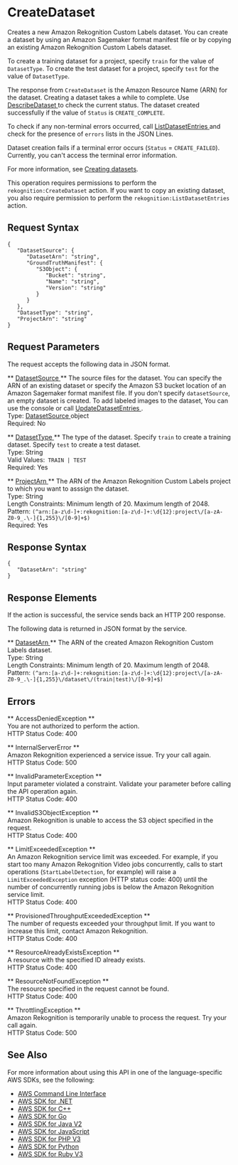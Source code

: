 # CreateDataset<a name="API_CreateDataset"></a>

Creates a new Amazon Rekognition Custom Labels dataset\. You can create a dataset by using an Amazon Sagemaker format manifest file or by copying an existing Amazon Rekognition Custom Labels dataset\.

To create a training dataset for a project, specify `train` for the value of `DatasetType`\. To create the test dataset for a project, specify `test` for the value of `DatasetType`\. 

The response from `CreateDataset` is the Amazon Resource Name \(ARN\) for the dataset\. Creating a dataset takes a while to complete\. Use [ DescribeDataset ](API_DescribeDataset.md) to check the current status\. The dataset created successfully if the value of `Status` is `CREATE_COMPLETE`\. 

To check if any non\-terminal errors occurred, call [ ListDatasetEntries ](API_ListDatasetEntries.md) and check for the presence of `errors` lists in the JSON Lines\.

Dataset creation fails if a terminal error occurs \(`Status` = `CREATE_FAILED`\)\. Currently, you can't access the terminal error information\. 

For more information, see [Creating datasets](https://docs.aws.amazon.com/rekognition/latest/customlabels-dg/creating-datasets.html)\.

This operation requires permissions to perform the `rekognition:CreateDataset` action\. If you want to copy an existing dataset, you also require permission to perform the `rekognition:ListDatasetEntries` action\.

## Request Syntax<a name="API_CreateDataset_RequestSyntax"></a>

```
{
   "DatasetSource": { 
      "DatasetArn": "string",
      "GroundTruthManifest": { 
         "S3Object": { 
            "Bucket": "string",
            "Name": "string",
            "Version": "string"
         }
      }
   },
   "DatasetType": "string",
   "ProjectArn": "string"
}
```

## Request Parameters<a name="API_CreateDataset_RequestParameters"></a>

The request accepts the following data in JSON format\.

 ** [ DatasetSource ](#API_CreateDataset_RequestSyntax) **   <a name="rekognition-CreateDataset-request-DatasetSource"></a>
 The source files for the dataset\. You can specify the ARN of an existing dataset or specify the Amazon S3 bucket location of an Amazon Sagemaker format manifest file\. If you don't specify `datasetSource`, an empty dataset is created\. To add labeled images to the dataset, You can use the console or call [ UpdateDatasetEntries ](API_UpdateDatasetEntries.md)\.   
Type: [ DatasetSource ](API_DatasetSource.md) object  
Required: No

 ** [ DatasetType ](#API_CreateDataset_RequestSyntax) **   <a name="rekognition-CreateDataset-request-DatasetType"></a>
 The type of the dataset\. Specify `train` to create a training dataset\. Specify `test` to create a test dataset\.   
Type: String  
Valid Values:` TRAIN | TEST`   
Required: Yes

 ** [ ProjectArn ](#API_CreateDataset_RequestSyntax) **   <a name="rekognition-CreateDataset-request-ProjectArn"></a>
 The ARN of the Amazon Rekognition Custom Labels project to which you want to asssign the dataset\.   
Type: String  
Length Constraints: Minimum length of 20\. Maximum length of 2048\.  
Pattern: `(^arn:[a-z\d-]+:rekognition:[a-z\d-]+:\d{12}:project\/[a-zA-Z0-9_.\-]{1,255}\/[0-9]+$)`   
Required: Yes

## Response Syntax<a name="API_CreateDataset_ResponseSyntax"></a>

```
{
   "DatasetArn": "string"
}
```

## Response Elements<a name="API_CreateDataset_ResponseElements"></a>

If the action is successful, the service sends back an HTTP 200 response\.

The following data is returned in JSON format by the service\.

 ** [ DatasetArn ](#API_CreateDataset_ResponseSyntax) **   <a name="rekognition-CreateDataset-response-DatasetArn"></a>
 The ARN of the created Amazon Rekognition Custom Labels dataset\.   
Type: String  
Length Constraints: Minimum length of 20\. Maximum length of 2048\.  
Pattern: `(^arn:[a-z\d-]+:rekognition:[a-z\d-]+:\d{12}:project\/[a-zA-Z0-9_.\-]{1,255}\/dataset\/(train|test)\/[0-9]+$)` 

## Errors<a name="API_CreateDataset_Errors"></a>

 ** AccessDeniedException **   
You are not authorized to perform the action\.  
HTTP Status Code: 400

 ** InternalServerError **   
Amazon Rekognition experienced a service issue\. Try your call again\.  
HTTP Status Code: 500

 ** InvalidParameterException **   
Input parameter violated a constraint\. Validate your parameter before calling the API operation again\.  
HTTP Status Code: 400

 ** InvalidS3ObjectException **   
Amazon Rekognition is unable to access the S3 object specified in the request\.  
HTTP Status Code: 400

 ** LimitExceededException **   
An Amazon Rekognition service limit was exceeded\. For example, if you start too many Amazon Rekognition Video jobs concurrently, calls to start operations \(`StartLabelDetection`, for example\) will raise a `LimitExceededException` exception \(HTTP status code: 400\) until the number of concurrently running jobs is below the Amazon Rekognition service limit\.   
HTTP Status Code: 400

 ** ProvisionedThroughputExceededException **   
The number of requests exceeded your throughput limit\. If you want to increase this limit, contact Amazon Rekognition\.  
HTTP Status Code: 400

 ** ResourceAlreadyExistsException **   
A resource with the specified ID already exists\.  
HTTP Status Code: 400

 ** ResourceNotFoundException **   
The resource specified in the request cannot be found\.  
HTTP Status Code: 400

 ** ThrottlingException **   
Amazon Rekognition is temporarily unable to process the request\. Try your call again\.  
HTTP Status Code: 500

## See Also<a name="API_CreateDataset_SeeAlso"></a>

For more information about using this API in one of the language\-specific AWS SDKs, see the following:
+  [ AWS Command Line Interface](https://docs.aws.amazon.com/goto/aws-cli/rekognition-2016-06-27/CreateDataset) 
+  [ AWS SDK for \.NET](https://docs.aws.amazon.com/goto/DotNetSDKV3/rekognition-2016-06-27/CreateDataset) 
+  [ AWS SDK for C\+\+](https://docs.aws.amazon.com/goto/SdkForCpp/rekognition-2016-06-27/CreateDataset) 
+  [ AWS SDK for Go](https://docs.aws.amazon.com/goto/SdkForGoV1/rekognition-2016-06-27/CreateDataset) 
+  [ AWS SDK for Java V2](https://docs.aws.amazon.com/goto/SdkForJavaV2/rekognition-2016-06-27/CreateDataset) 
+  [ AWS SDK for JavaScript](https://docs.aws.amazon.com/goto/AWSJavaScriptSDK/rekognition-2016-06-27/CreateDataset) 
+  [ AWS SDK for PHP V3](https://docs.aws.amazon.com/goto/SdkForPHPV3/rekognition-2016-06-27/CreateDataset) 
+  [ AWS SDK for Python](https://docs.aws.amazon.com/goto/boto3/rekognition-2016-06-27/CreateDataset) 
+  [ AWS SDK for Ruby V3](https://docs.aws.amazon.com/goto/SdkForRubyV3/rekognition-2016-06-27/CreateDataset) 
